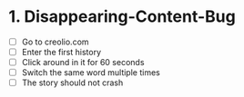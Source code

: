# 1. Disappearing-Content-Bug

- [ ] Go to creolio.com
- [ ] Enter the first history
- [ ] Click around in it for 60 seconds
- [ ] Switch the same word multiple times
- [ ] The story should not crash
